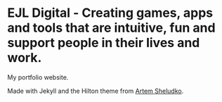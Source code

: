 # EJL Digital - Creating games, apps and tools that are intuitive, fun and support people in their lives and work.

My portfolio website.

Made with Jekyll and the Hilton theme from [Artem Sheludko](https://jekyllthemes.io/developers/artem-sheludko).
